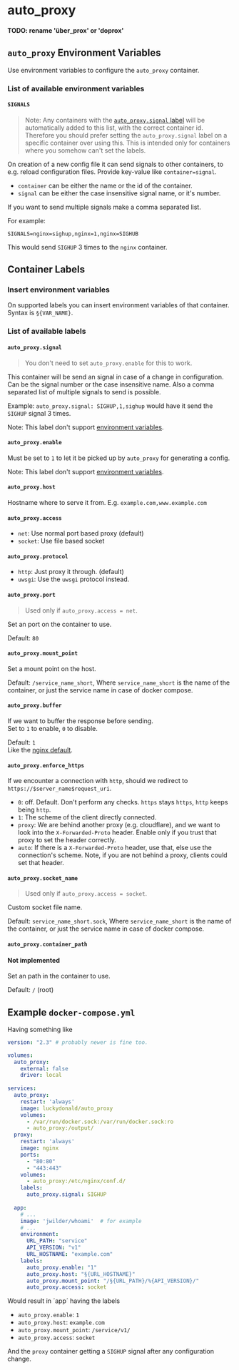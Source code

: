 # auto_proxy
#### TODO: rename 'über_prox' or 'doprox'

## `auto_proxy` Environment Variables
Use environment variables to configure the `auto_proxy` container.

### List of available environment variables
#### `SIGNALS`
> Note: Any containers with the [`auto_proxy.signal` label](#auto_proxy-signal) will be automatically added to this list, with the correct container id. 
> Therefore you should prefer setting the `auto_proxy.signal` label on a specific container over using this. This is intended only for containers where you somehow can't set the labels.  

On creation of a new config file it can send signals to other containers, to e.g. reload configuration files.
Provide key-value like `container=signal`.

- `container` can be either the name or the id of the container.
- `signal` can be either the case insensitive signal name, or it's number.

If you want to send multiple signals make a comma separated list.  

For example:
```dotenv
SIGNALS=nginx=sighup,nginx=1,nginx=SIGHUB
```  
This would send `SIGHUP` 3 times to the `nginx` container.


## Container Labels

### Insert environment variables
On supported labels you can insert environment variables of that container.
Syntax is `§{VAR_NAME}`.
 
### List of available labels

#### `auto_proxy.signal`
> You don't need to set `auto_proxy.enable` for this to work.

This container will be send an signal in case of a change in configuration.
Can be the signal number or the case insensitive name.
Also a comma separated list of multiple signals to send is possible.

Example: `auto_proxy.signal: SIGHUP,1,sighup` would have it send the `SIGHUP` signal 3 times. 

Note: This label don't support [environment variables](#insert-environment-variables).


#### `auto_proxy.enable`
Must be set to `1` to let it be picked up by `auto_proxy` for generating a config.

Note: This label don't support [environment variables](#insert-environment-variables).

#### `auto_proxy.host`
Hostname where to serve it from.
E.g. `example.com,www.example.com`


#### `auto_proxy.access`
- `net`: Use normal port based proxy (default)
- `socket`: Use file based socket

#### `auto_proxy.protocol`
- `http`: Just proxy it through. (default)
- `uwsgi`: Use the `uwsgi` protocol instead.


#### `auto_proxy.port`
> Used only if `auto_proxy.access = net`.

Set an port on the container to use.

Default: `80`

#### `auto_proxy.mount_point`
Set a mount point on the host.

Default: `/service_name_short`,
Where `service_name_short` is the name of the container,
or just the service name in case of docker compose.

#### `auto_proxy.buffer`
If we want to buffer the response before sending.  
Set to `1` to enable, `0` to disable.

Default: `1`  
Like the [nginx default](http://nginx.org/en/docs/http/ngx_http_proxy_module.html#proxy_buffering).

#### `auto_proxy.enforce_https`
If we encounter a connection with `http`, should we redirect to `https://$server_name$request_uri`.
 
- `0`: off. Default. Don't perform any checks. `https` stays `https`, `http` keeps being `http`.
- `1`: The scheme of the client directly connected.  
- `proxy`: We are behind another proxy (e.g. cloudflare), and we want to look into the `X-Forwarded-Proto` header. Enable only if you trust that proxy to set the header correctly.
- `auto`: If there is a `X-Forwarded-Proto` header, use that, else use the connection's scheme. Note, if you are not behind a proxy, clients could set that header.


#### `auto_proxy.socket_name`
> Used only if `auto_proxy.access = socket`.

Custom socket file name.

Default: `service_name_short.sock`,
Where `service_name_short` is the name of the container,
or just the service name in case of docker compose.


#### `auto_proxy.container_path`
#### Not implemented
Set an path in the container to use.

Default: `/` (root)


## Example `docker-compose.yml`

Having something like  
```yml
version: "2.3" # probably newer is fine too.

volumes:
  auto_proxy:
    external: false
    driver: local
    
services:
  auto_proxy:
    restart: 'always'
    image: luckydonald/auto_proxy
    volumes:
      - /var/run/docker.sock:/var/run/docker.sock:ro
      - auto_proxy:/output/
  proxy:
    restart: 'always'
    image: nginx
    ports:
      - "80:80"
      - "443:443"
    volumes:
      - auto_proxy:/etc/nginx/conf.d/
    labels:
      auto_proxy.signal: SIGHUP
    
  app:
    # ...
    image: 'jwilder/whoami'  # for example
    # ...
    environment:
      URL_PATH: "service"
      API_VERSION: "v1"
      URL_HOSTNAME: "example.com"
    labels:
      auto_proxy.enable: "1" 
      auto_proxy.host: "§{URL_HOSTNAME}"
      auto_proxy.mount_point: "/§{URL_PATH}/%{API_VERSION}/"
      auto_proxy.access: socket
```

Would result in ´app´ having the labels
- `auto_proxy.enable`: `1`
- `auto_proxy.host`: `example.com`
- `auto_proxy.mount_point`: `/service/v1/`
- `auto_proxy.access`: `socket`

And the `proxy` container getting a `SIGHUP` signal
after any configuration change. 
